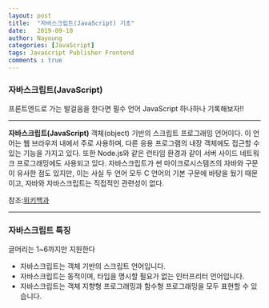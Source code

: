```yaml
---
layout: post
title:  "자바스크립트(JavaScript) 기초"
date:   2019-09-10
author: Nayoung
categories: [JavaScript]
tags: Javascript Publisher Frontend
comments : true
---
```




### 자바스크립트(JavaScript)
<span>프론트엔드로 가는 발걸음을 한다면 필수 언어 JavaScript</span>
<span class="dp-bl"> 하나하나 기록해보자!! </span>

----------------------------------------------------------------

**자바스크립트(JavaScript)** 객체(object) 기반의 스크립트 프로그래밍 언어이다. 이 언어는 웹 브라우저 내에서 주로 사용하며, 다른 응용 프로그램의 내장 객체에도 접근할 수 있는 기능을 가지고 있다. 또한 Node.js와 같은 런타임 환경과 같이 서버 사이드 네트워크 프로그래밍에도 사용되고 있다. 자바스크립트가 썬 마이크로시스템즈의 자바와 구문이 유사한 점도 있지만, 이는 사실 두 언어 모두 C 언어의 기본 구문에 바탕을 뒀기 때문이고, 자바와 자바스크립트는 직접적인 관련성이 없다.

참조:[위키백과](https://ko.wikipedia.org/wiki/%EC%9E%90%EB%B0%94%EC%8A%A4%ED%81%AC%EB%A6%BD%ED%8A%B8)

------------------------------------------------------------------

### 자바스크립트 특징
<span class="ft1 dp-bl"> 글머리는 1~6까지만 지원한다</span>

- 자바스크립트는 객체 기반의 스크립트 언어입니다.
- 자바스크립트는 동적이며, 타입을 명시할 필요가 없는 인터프리터 언어입니다.
- 자바스크립트는 객체 지향형 프로그래밍과 함수형 프로그래밍을 모두 표현할 수 있습니다.


